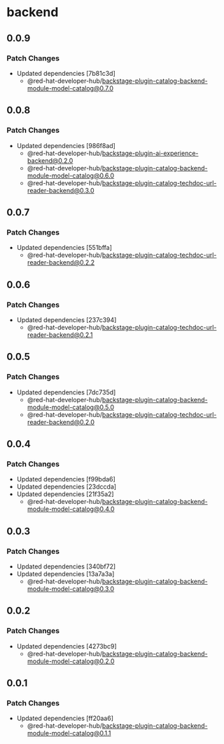 # backend

## 0.0.9

### Patch Changes

- Updated dependencies [7b81c3d]
  - @red-hat-developer-hub/backstage-plugin-catalog-backend-module-model-catalog@0.7.0

## 0.0.8

### Patch Changes

- Updated dependencies [986f8ad]
  - @red-hat-developer-hub/backstage-plugin-ai-experience-backend@0.2.0
  - @red-hat-developer-hub/backstage-plugin-catalog-backend-module-model-catalog@0.6.0
  - @red-hat-developer-hub/backstage-plugin-catalog-techdoc-url-reader-backend@0.3.0

## 0.0.7

### Patch Changes

- Updated dependencies [551bffa]
  - @red-hat-developer-hub/backstage-plugin-catalog-techdoc-url-reader-backend@0.2.2

## 0.0.6

### Patch Changes

- Updated dependencies [237c394]
  - @red-hat-developer-hub/backstage-plugin-catalog-techdoc-url-reader-backend@0.2.1

## 0.0.5

### Patch Changes

- Updated dependencies [7dc735d]
  - @red-hat-developer-hub/backstage-plugin-catalog-backend-module-model-catalog@0.5.0
  - @red-hat-developer-hub/backstage-plugin-catalog-techdoc-url-reader-backend@0.2.0

## 0.0.4

### Patch Changes

- Updated dependencies [f99bda6]
- Updated dependencies [23dccda]
- Updated dependencies [21f35a2]
  - @red-hat-developer-hub/backstage-plugin-catalog-backend-module-model-catalog@0.4.0

## 0.0.3

### Patch Changes

- Updated dependencies [340bf72]
- Updated dependencies [13a7a3a]
  - @red-hat-developer-hub/backstage-plugin-catalog-backend-module-model-catalog@0.3.0

## 0.0.2

### Patch Changes

- Updated dependencies [4273bc9]
  - @red-hat-developer-hub/backstage-plugin-catalog-backend-module-model-catalog@0.2.0

## 0.0.1

### Patch Changes

- Updated dependencies [ff20aa6]
  - @red-hat-developer-hub/backstage-plugin-catalog-backend-module-model-catalog@0.1.1
